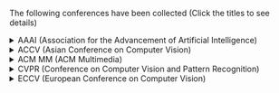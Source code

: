 



The following conferences have been collected (Click the titles to see details)



<details>
    <summary> AAAI (Association for the Advancement of Artificial Intelligence) </summary>
    <p><a href='AAAI/AAAI-18-Accepted-Paper-List.Web_.pdf'>AAAI 2016</a></p> 
    <p><a href='AAAI/aaai17accepted-papers.pdf'>AAAI 2017</a></p> 
    <p><a href='AAAI/AAAI-18-Accepted-Paper-List.Web_.pdf'>AAAI 2018</a></p> 
    <p><a href='AAAI/AAAI-19_Accepted_Papers.pdf'>AAAI 2019</a></p> 
    <p><a href='AAAI/AAAI-20-Accepted-Paper-List.pdf'>AAAI 2020</a></p> 
    <p><a href='AAAI/AAAI-21_Accepted-Paper-List.Main_.Technical.Track__2.pdf'>AAAI 2021</a></p> 
</details>

<details>
    <summary> ACCV (Asian Conference on Computer Vision) </summary>
    <p><a href='ACCV/accv2020.md'>ACCV 2020</a></p> 
</details>

<details>
    <summary> ACM MM (ACM Multimedia) </summary>
    <p><a href='ACM%20MM/acmmm2016.md'>ACM MM 2016</a></p> 
    <p><a href='ACM%20MM/acmmm2018.md'>ACM MM 2018</a></p> 
    <p><a href='ACM%20MM/acmmm2019.md'>ACM MM 2019</a></p> 
    <p><a href='ACM%20MM/acmmm2020.md'>ACM MM 2020</a></p>     
</details>

<details>
    <summary> CVPR (Conference on Computer Vision and Pattern Recognition) </summary>
    <p><a href='CVPR/cvpr2013.md'>CVPR 2013</a></p>
    <p><a href='CVPR/cvpr2014.md'>CVPR 2014</a></p> 
    <p><a href='CVPR/cvpr2015.md'>CVPR 2015</a></p> 
    <p><a href='CVPR/cvpr2016.md'>CVPR 2016</a></p> 
    <p><a href='CVPR/cvpr2017.md'>CVPR 2017</a></p> 
    <p><a href='CVPR/cvpr2018.md'>CVPR 2018</a></p> 
    <p><a href='CVPR/cvpr2019.md'>CVPR 2019</a></p> 
    <p><a href='CVPR/cvpr2020.md'>CVPR 2020</a></p> 
    <p><a href='CVPR/cvpr2021.md'>CVPR 2021</a></p> 
</details>

<details>
    <summary> ECCV (European Conference on Computer Vision) </summary>
    <p><a href='ECCV/eccv2018.md'>ECCV 2018</a></p>
    <p><a href='ECCV/eccv2020.md'>ECCV 2020</a></p>
</details>

